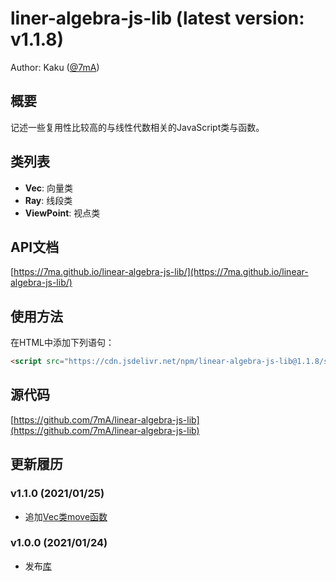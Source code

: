 # liner-algebra-js-lib (latest version: v1.1.8)
Author: Kaku ([@7mA](https://github.com/7mA))

## 概要
记述一些复用性比较高的与线性代数相关的JavaScript类与函数。

## 类列表

- **Vec**: 向量类
- **Ray**: 线段类
- **ViewPoint**: 视点类

## API文档
[https://7ma.github.io/linear-algebra-js-lib/](https://7ma.github.io/linear-algebra-js-lib/)

## 使用方法
在HTML中添加下列语句：

```html
<script src="https://cdn.jsdelivr.net/npm/linear-algebra-js-lib@1.1.8/src/linear-algebra-lib.min.js"></script>
```

## 源代码
[https://github.com/7mA/linear-algebra-js-lib](https://github.com/7mA/linear-algebra-js-lib)

## 更新履历

### v1.1.0 (2021/01/25)
- 追加[Vec类move函数](https://7ma.github.io/linear-algebra-js-lib/Vec.html#move)

### v1.0.0 (2021/01/24)
- 发布[库](https://www.npmjs.com/package/linear-algebra-js-lib)
